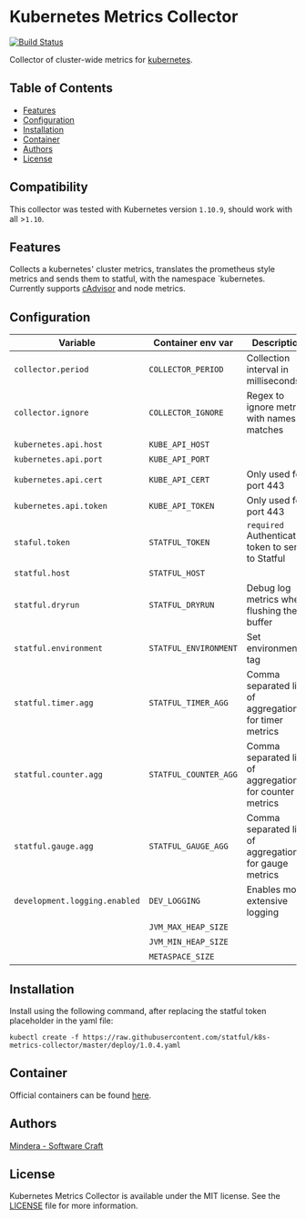 Kubernetes Metrics Collector
==============

[![Build Status](https://travis-ci.org/statful/k8s-metrics-collector.svg?branch=master)](https://travis-ci.org/statful/k8s-metrics-collector)

Collector of cluster-wide metrics for [kubernetes](https://kubernetes.io/).

## Table of Contents

- [Features](#features)
- [Configuration](#configuration)
- [Installation](#installation)
- [Container](#container)
- [Authors](#authors)
- [License](#license)

## Compatibility

This collector was tested with Kubernetes version `1.10.9`, should work with all >`1.10`.

## Features

Collects a kubernetes' cluster metrics, translates the prometheus style metrics and sends them to statful, with the namespace `kubernetes. Currently
supports [cAdvisor](https://github.com/google/cadvisor) and node metrics.

## Configuration

| Variable                      | Container env var     | Description                                              | Default                                              |
| ---------------------------   | -------------------   | -------------------------------------------------------- | ---------------------------------------------------- |
| `collector.period`            | `COLLECTOR_PERIOD`    | Collection interval in milliseconds                      | 60000                                                |
| `collector.ignore`            | `COLLECTOR_IGNORE`    | Regex to ignore metrics with names it matches            |                                                      |
| `kubernetes.api.host`         | `KUBE_API_HOST`       |                                                          | kubernetes.default.svc.cluster.local                 |
| `kubernetes.api.port`         | `KUBE_API_PORT`       |                                                          | 443                                                  |
| `kubernetes.api.cert`         | `KUBE_API_CERT`       | Only used for port 443                                   | /var/run/secrets/kubernetes.io/serviceaccount/ca.crt |
| `kubernetes.api.token`        | `KUBE_API_TOKEN`      | Only used for port 443                                   | /var/run/secrets/kubernetes.io/serviceaccount/token  |
| `staful.token`                | `STATFUL_TOKEN`       | `required` Authentication token to send to Statful       |                                                      |
| `statful.host`                | `STATFUL_HOST`        |                                                          | api.statful.com                                      |
| `statful.dryrun`              | `STATFUL_DRYRUN`      | Debug log metrics when flushing the buffer               | false                                                |
| `statful.environment`         | `STATFUL_ENVIRONMENT` | Set environment tag                                      |                                                      |
| `statful.timer.agg`           | `STATFUL_TIMER_AGG`   | Comma separated list of aggregations for timer metrics   | AVG,P90,COUNT                                        |
| `statful.counter.agg`         | `STATFUL_COUNTER_AGG` | Comma separated list of aggregations for counter metrics | COUNT,SUM                                            |
| `statful.gauge.agg`           | `STATFUL_GAUGE_AGG`   | Comma separated list of aggregations for gauge metrics   | LAST,MAX,AVG                                         |
| `development.logging.enabled` | `DEV_LOGGING`         | Enables more extensive logging                           | false                                                |
|                               | `JVM_MAX_HEAP_SIZE`   |                                                          | 256m                                                 |
|                               | `JVM_MIN_HEAP_SIZE`   |                                                          | 128m                                                 |
|                               | `METASPACE_SIZE`      |                                                          | 64m                                                  |

## Installation

Install using the following command, after replacing the statful token placeholder in the yaml file:

```
kubectl create -f https://raw.githubusercontent.com/statful/k8s-metrics-collector/master/deploy/1.0.4.yaml
```

## Container

Official containers can be found [here](https://hub.docker.com/r/statful/k8s-metrics-collector/).

## Authors

[Mindera - Software Craft](https://github.com/Mindera)

## License

Kubernetes Metrics Collector is available under the MIT license. See the [LICENSE](https://raw.githubusercontent.com/statful/k8s-metrics-collector/master/LICENSE) file for more information.